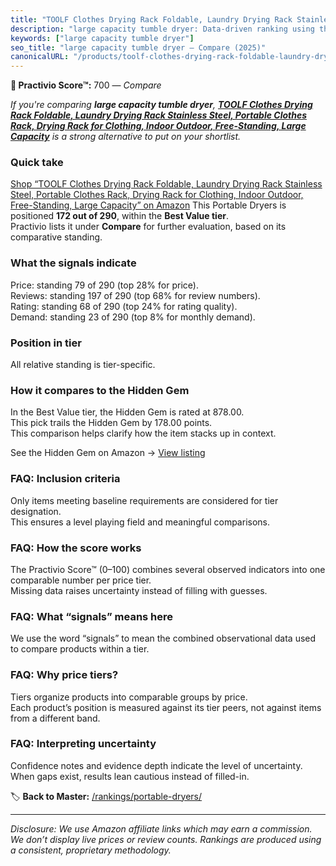 ```yaml
---
title: "TOOLF Clothes Drying Rack Foldable, Laundry Drying Rack Stainless Steel, Portable Clothes Rack, Drying Rack for Clothing, Indoor Outdoor, Free-Standing, Large Capacity"
description: "large capacity tumble dryer: Data-driven ranking using the Practivio Score™. Positioned by quality, value, demand, findability, momentum."
keywords: ["large capacity tumble dryer"]
seo_title: "large capacity tumble dryer — Compare (2025)"
canonicalURL: "/products/toolf-clothes-drying-rack-foldable-laundry-drying-rack-stainless-steel-portable-clothes-rack-drying-rack-for-clothing-indoor-outdoor-free-standing-large-capacity-B0F8BG16KK/"
---
```


**🛒 Practivio Score™:** 700 — _Compare_


*If you're comparing **large capacity tumble dryer**, **[TOOLF Clothes Drying Rack Foldable, Laundry Drying Rack Stainless Steel, Portable Clothes Rack, Drying Rack for Clothing, Indoor Outdoor, Free-Standing, Large Capacity](https://www.amazon.com/dp/B0F8BG16KK?tag=practivio-20)** is a strong alternative to put on your shortlist.*
### Quick take
[Shop “TOOLF Clothes Drying Rack Foldable, Laundry Drying Rack Stainless Steel, Portable Clothes Rack, Drying Rack for Clothing, Indoor Outdoor, Free-Standing, Large Capacity” on Amazon](https://www.amazon.com/dp/B0F8BG16KK?tag=practivio-20)
This Portable Dryers is positioned **172 out of 290**, within the **Best Value tier**.  
Practivio lists it under **Compare** for further evaluation, based on its comparative standing.

### What the signals indicate
Price: standing 79 of 290 (top 28% for price).  
Reviews: standing 197 of 290 (top 68% for review numbers).  
Rating: standing 68 of 290 (top 24% for rating quality).  
Demand: standing 23 of 290 (top 8% for monthly demand).

### Position in tier
All relative standing is tier-specific.

### How it compares to the Hidden Gem
In the Best Value tier, the Hidden Gem is rated at 878.00.  
This pick trails the Hidden Gem by 178.00 points.  
This comparison helps clarify how the item stacks up in context.  

See the Hidden Gem on Amazon → [View listing](https://www.amazon.com/dp/B08PVYFDCK?tag=practivio-20)

### FAQ: Inclusion criteria
Only items meeting baseline requirements are considered for tier designation.  
This ensures a level playing field and meaningful comparisons.

### FAQ: How the score works
The Practivio Score™ (0–100) combines several observed indicators into one comparable number per price tier.  
Missing data raises uncertainty instead of filling with guesses.

### FAQ: What “signals” means here
We use the word “signals” to mean the combined observational data used to compare products within a tier.

### FAQ: Why price tiers?
Tiers organize products into comparable groups by price.  
Each product’s position is measured against its tier peers, not against items from a different band.

### FAQ: Interpreting uncertainty
Confidence notes and evidence depth indicate the level of uncertainty.  
When gaps exist, results lean cautious instead of filled-in.

<!-- Missing template for Compare/CompareWithinPriceClass -->


🏷️ **Back to Master:** [/rankings/portable-dryers/](/rankings/portable-dryers/)

---
_Disclosure: We use Amazon affiliate links which may earn a commission. We don’t display live prices or review counts. Rankings are produced using a consistent, proprietary methodology._
